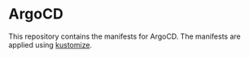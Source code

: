 # ArgoCD
This repository contains the manifests for ArgoCD. The manifests are applied using [kustomize](https://kustomize.io/).

